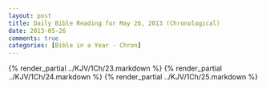 ```yaml
---
layout: post
title: Daily Bible Reading for May 26, 2013 (Chronological)
date: 2013-05-26
comments: true
categories: [Bible in a Year - Chron]
---
```

{% render_partial ../KJV/1Ch/23.markdown %}
{% render_partial ../KJV/1Ch/24.markdown %}
{% render_partial ../KJV/1Ch/25.markdown %}
